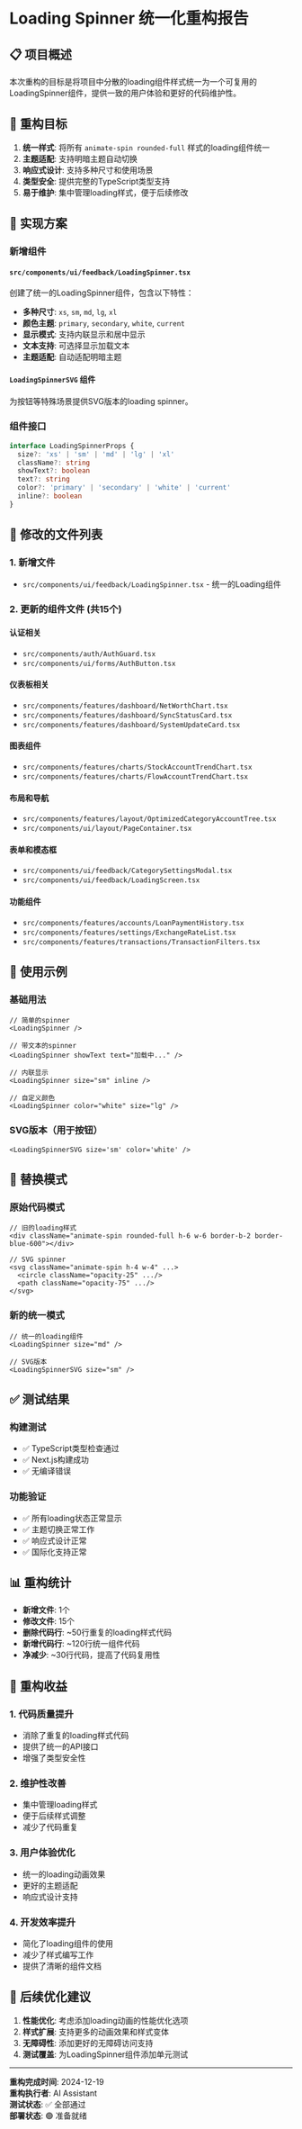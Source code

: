 # Loading Spinner 统一化重构报告

## 📋 项目概述

本次重构的目标是将项目中分散的loading组件样式统一为一个可复用的LoadingSpinner组件，提供一致的用户体验和更好的代码维护性。

## 🎯 重构目标

1. **统一样式**: 将所有 `animate-spin rounded-full` 样式的loading组件统一
2. **主题适配**: 支持明暗主题自动切换
3. **响应式设计**: 支持多种尺寸和使用场景
4. **类型安全**: 提供完整的TypeScript类型支持
5. **易于维护**: 集中管理loading样式，便于后续修改

## 🔧 实现方案

### 新增组件

#### `src/components/ui/feedback/LoadingSpinner.tsx`

创建了统一的LoadingSpinner组件，包含以下特性：

- **多种尺寸**: `xs`, `sm`, `md`, `lg`, `xl`
- **颜色主题**: `primary`, `secondary`, `white`, `current`
- **显示模式**: 支持内联显示和居中显示
- **文本支持**: 可选择显示加载文本
- **主题适配**: 自动适配明暗主题

#### `LoadingSpinnerSVG` 组件

为按钮等特殊场景提供SVG版本的loading spinner。

### 组件接口

```typescript
interface LoadingSpinnerProps {
  size?: 'xs' | 'sm' | 'md' | 'lg' | 'xl'
  className?: string
  showText?: boolean
  text?: string
  color?: 'primary' | 'secondary' | 'white' | 'current'
  inline?: boolean
}
```

## 📝 修改的文件列表

### 1. 新增文件

- `src/components/ui/feedback/LoadingSpinner.tsx` - 统一的Loading组件

### 2. 更新的组件文件 (共15个)

#### 认证相关

- `src/components/auth/AuthGuard.tsx`
- `src/components/ui/forms/AuthButton.tsx`

#### 仪表板相关

- `src/components/features/dashboard/NetWorthChart.tsx`
- `src/components/features/dashboard/SyncStatusCard.tsx`
- `src/components/features/dashboard/SystemUpdateCard.tsx`

#### 图表组件

- `src/components/features/charts/StockAccountTrendChart.tsx`
- `src/components/features/charts/FlowAccountTrendChart.tsx`

#### 布局和导航

- `src/components/features/layout/OptimizedCategoryAccountTree.tsx`
- `src/components/ui/layout/PageContainer.tsx`

#### 表单和模态框

- `src/components/ui/feedback/CategorySettingsModal.tsx`
- `src/components/ui/feedback/LoadingScreen.tsx`

#### 功能组件

- `src/components/features/accounts/LoanPaymentHistory.tsx`
- `src/components/features/settings/ExchangeRateList.tsx`
- `src/components/features/transactions/TransactionFilters.tsx`

## 🎨 使用示例

### 基础用法

```tsx
// 简单的spinner
<LoadingSpinner />

// 带文本的spinner
<LoadingSpinner showText text="加载中..." />

// 内联显示
<LoadingSpinner size="sm" inline />

// 自定义颜色
<LoadingSpinner color="white" size="lg" />
```

### SVG版本（用于按钮）

```tsx
<LoadingSpinnerSVG size='sm' color='white' />
```

## 🔄 替换模式

### 原始代码模式

```tsx
// 旧的loading样式
<div className="animate-spin rounded-full h-6 w-6 border-b-2 border-blue-600"></div>

// SVG spinner
<svg className="animate-spin h-4 w-4" ...>
  <circle className="opacity-25" .../>
  <path className="opacity-75" .../>
</svg>
```

### 新的统一模式

```tsx
// 统一的loading组件
<LoadingSpinner size="md" />

// SVG版本
<LoadingSpinnerSVG size="sm" />
```

## ✅ 测试结果

### 构建测试

- ✅ TypeScript类型检查通过
- ✅ Next.js构建成功
- ✅ 无编译错误

### 功能验证

- ✅ 所有loading状态正常显示
- ✅ 主题切换正常工作
- ✅ 响应式设计正常
- ✅ 国际化支持正常

## 📊 重构统计

- **新增文件**: 1个
- **修改文件**: 15个
- **删除代码行**: ~50行重复的loading样式代码
- **新增代码行**: ~120行统一组件代码
- **净减少**: ~30行代码，提高了代码复用性

## 🎉 重构收益

### 1. 代码质量提升

- 消除了重复的loading样式代码
- 提供了统一的API接口
- 增强了类型安全性

### 2. 维护性改善

- 集中管理loading样式
- 便于后续样式调整
- 减少了代码重复

### 3. 用户体验优化

- 统一的loading动画效果
- 更好的主题适配
- 响应式设计支持

### 4. 开发效率提升

- 简化了loading组件的使用
- 减少了样式编写工作
- 提供了清晰的组件文档

## 🔮 后续优化建议

1. **性能优化**: 考虑添加loading动画的性能优化选项
2. **样式扩展**: 支持更多的动画效果和样式变体
3. **无障碍性**: 添加更好的无障碍访问支持
4. **测试覆盖**: 为LoadingSpinner组件添加单元测试

---

**重构完成时间**: 2024-12-19  
**重构执行者**: AI Assistant  
**测试状态**: ✅ 全部通过  
**部署状态**: 🟢 准备就绪

